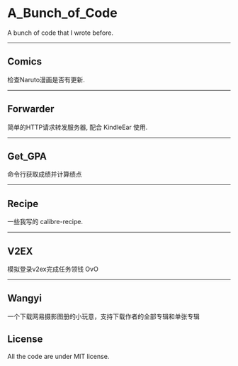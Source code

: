 # A_Bunch_of_Code

A bunch of code that I wrote before.

---

## Comics

检查Naruto漫画是否有更新.

---

## Forwarder

简单的HTTP请求转发服务器, 配合 KindleEar 使用.

---

## Get_GPA

命令行获取成绩并计算绩点

---

## Recipe

一些我写的 calibre-recipe.

---

## V2EX

模拟登录v2ex完成任务领钱 OvO

---
## Wangyi

一个下载网易摄影图册的小玩意，支持下载作者的全部专辑和单张专辑

## License

All the code are under MIT license.
